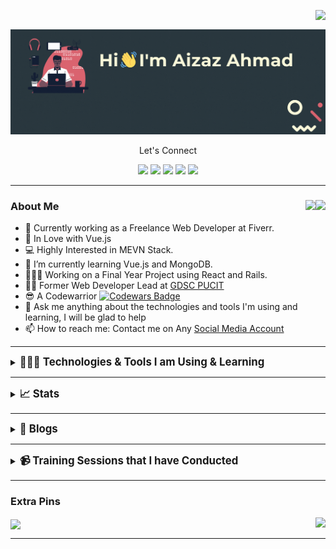 <img align="right" src="https://visitor-badge.glitch.me/badge?page_id=Aizaz-Ahmad.Aizaz-Ahmad" /><br />

![Header Banner](/assets/updated-header-banner.gif)

<div align="center" id='let-connect'>
 <p>Let's Connect</p>
 <a href="https://twitter.com/aizazahmad0"><img src="https://img.icons8.com/color/48/000000/twitter.png" width="3.5%"/></a>
 <a href="https://www.linkedin.com/in/aizazahmad0/"><img src="https://img.icons8.com/color/48/000000/linkedin.png" width="3.5%"/></a>
 <a href="https://www.facebook.com/aizazahmad0/"><img src="https://img.icons8.com/fluent/48/000000/facebook-new.png" width="3.5%"/></a>
 <a href="https://www.instagram.com/m.aizazahmad/"><img src="https://img.icons8.com/fluent/48/000000/instagram-new.png" width="3.5%"/></a>
 <a href="mailto:muhammadaizazahmad0@gmail.com"> <img src="https://img.icons8.com/fluent/48/000000/gmail.png" width="3.5%"/></a>
</div>

---

<h3>About Me <a href="./assets/Aizaz-Ahmad-Resume-v3.2.pdf"><img align="right" src="https://img.shields.io/static/v1?label=&message=MY+RESUME&color=FFFFFF&style=for-the-badge" />
</a><a href="https://www.fiverr.com/aizaz_ahmad_90"><img align="right" src="https://img.shields.io/static/v1?&label=&message=My%20Fiverr%20Profile&color=black&style=for-the-badge&logo=fiverr" /></a></h3>

- 🔭 Currently working as a Freelance Web Developer at Fiverr.
- 💚 In Love with Vue.js
- 💻 Highly Interested in MEVN Stack.
- 🌱 I’m currently learning Vue.js and MongoDB.
- 👩🏻‍💻 Working on a Final Year Project using React and Rails.
- 🙋‍♂️ Former Web Developer Lead at [GDSC PUCIT](https://dsc.community.dev/punjab-university-college-of-information-technology/)
- 😎 A Codewarrior [![Codewars Badge](https://www.codewars.com/users/Aizaz_Ahmad/badges/micro)](https://www.codewars.com/users/Aizaz_Ahmad)
- 💬 Ask me anything about the technologies and tools I'm using and learning, I will be glad to help
- 📫 How to reach me: Contact me on Any <a href="#let-connect">Social Media Account</a>

---

<details>
<summary><big><strong>👨🏻‍💻 Technologies & Tools I am Using & Learning</strong></big></summary>

#### Programming Languages

![JavaScript](https://img.shields.io/badge/javascript-%23323330.svg?style=for-the-badge&logo=javascript&logoColor=%23F7DF1E)&nbsp;![PHP](https://img.shields.io/badge/php-%23777BB4.svg?style=for-the-badge&logo=php&logoColor=white)&nbsp;![Ruby](https://img.shields.io/badge/ruby-%23CC342D.svg?style=for-the-badge&logo=ruby&logoColor=white)&nbsp;![HTML5](https://img.shields.io/badge/html5-%23E34F26.svg?style=for-the-badge&logo=html5&logoColor=white)&nbsp;![CSS3](https://img.shields.io/badge/css3-%231572B6.svg?style=for-the-badge&logo=css3&logoColor=white)&nbsp;![C++](https://img.shields.io/badge/c++-%2300599C.svg?style=for-the-badge&logo=c%2B%2B&logoColor=white)&nbsp;![C#](https://img.shields.io/badge/c%23-%23239120.svg?style=for-the-badge&logo=c-sharp&logoColor=white)&nbsp;![Java](https://img.shields.io/badge/java-%23ED8B00.svg?style=for-the-badge&logo=java&logoColor=white)&nbsp;![Python](https://img.shields.io/badge/python-3670A0?style=for-the-badge&logo=python&logoColor=ffdd54)&nbsp;![TypeScript](https://img.shields.io/badge/typescript-%23007ACC.svg?style=for-the-badge&logo=typescript&logoColor=white)&nbsp;![Markdown](https://img.shields.io/badge/markdown-%23000000.svg?style=for-the-badge&logo=markdown&logoColor=white)

#### Frameworks & Libraries

![Vue.js](https://img.shields.io/badge/vuejs-%2335495e.svg?style=for-the-badge&logo=vuedotjs&logoColor=%234FC08D)&nbsp;![NodeJS](https://img.shields.io/badge/node.js-6DA55F?style=for-the-badge&logo=node.js&logoColor=white)&nbsp;![Express.js](https://img.shields.io/badge/express.js-%23404d59.svg?style=for-the-badge&logo=express&logoColor=%2361DAFB)&nbsp;![Rails](https://img.shields.io/badge/rails-%23CC0000.svg?style=for-the-badge&logo=ruby-on-rails&logoColor=white)&nbsp;![.Net](https://img.shields.io/badge/.NET-5C2D91?style=for-the-badge&logo=.net&logoColor=white)&nbsp;![Bootstrap](https://img.shields.io/badge/bootstrap-%23563D7C.svg?style=for-the-badge&logo=bootstrap&logoColor=white)&nbsp;![jQuery](https://img.shields.io/badge/jquery-%230769AD.svg?style=for-the-badge&logo=jquery&logoColor=white)&nbsp;![SASS](https://img.shields.io/badge/SASS-hotpink.svg?style=for-the-badge&logo=SASS&logoColor=white)&nbsp;![TailwindCSS](https://img.shields.io/badge/tailwindcss-%2338B2AC.svg?style=for-the-badge&logo=tailwind-css&logoColor=white)

#### Databases

![MySQL](https://img.shields.io/badge/mysql-%2300f.svg?style=for-the-badge&logo=mysql&logoColor=white&color=black)&nbsp;![MongoDB](https://img.shields.io/badge/MongoDB-%234ea94b.svg?style=for-the-badge&logo=mongodb&logoColor=white)&nbsp;![MicrosoftSQLServer](https://img.shields.io/badge/Microsoft%20SQL%20Sever-CC2927?style=for-the-badge&logo=microsoft%20sql%20server&logoColor=white)&nbsp;![MariaDB](https://img.shields.io/badge/MariaDB-003545?style=for-the-badge&logo=mariadb&logoColor=white)
#### Servers
  
![Apache](https://img.shields.io/badge/apache-%23D42029.svg?style=for-the-badge&logo=apache&logoColor=white)

#### Version Control

![Git](https://img.shields.io/badge/git-%23F05033.svg?style=for-the-badge&logo=git&logoColor=white)&nbsp;![GitHub](https://img.shields.io/badge/github-%23121011.svg?style=for-the-badge&logo=github&logoColor=white)&nbsp;![Bitbucket](https://img.shields.io/badge/bitbucket-%230047B3.svg?style=for-the-badge&logo=bitbucket&logoColor=white)

#### IDEs/Editors
  
![Visual Studio Code](https://img.shields.io/badge/VisualStudioCode-0078d7.svg?style=for-the-badge&logo=visual-studio-code&logoColor=white)&nbsp;![Visual Studio](https://img.shields.io/badge/VisualStudio-5C2D91.svg?style=for-the-badge&logo=visual-studio&logoColor=white)&nbsp;![Atom](https://img.shields.io/badge/Atom-%2366595C.svg?style=for-the-badge&logo=atom&logoColor=white)&nbsp;![PyCharm](https://img.shields.io/badge/pycharm-143?style=for-the-badge&logo=pycharm&logoColor=black&color=black&labelColor=green)&nbsp;![Sublime Text](https://img.shields.io/badge/sublime_text-%23575757.svg?style=for-the-badge&logo=sublime-text&logoColor=important)

#### Operating System
 
![Windows 10](https://img.shields.io/badge/Windows-0078D6?style=for-the-badge&logo=windows&logoColor=white)&nbsp;![Ubuntu](https://img.shields.io/badge/Ubuntu-E95420?style=for-the-badge&logo=ubuntu&logoColor=white)

#### Browsers
  
![Google Chrome](https://img.shields.io/badge/Google%20Chrome-4285F4?style=for-the-badge&logo=GoogleChrome&logoColor=white)&nbsp;![Firefox](https://img.shields.io/badge/Firefox-FF7139?style=for-the-badge&logo=Firefox-Browser&logoColor=white)&nbsp;![IE](https://img.shields.io/badge/Internet%20Explorer-0076D6?style=for-the-badge&logo=Internet%20Explorer&logoColor=white)&nbsp;![Edge](https://img.shields.io/badge/Edge-0078D7?style=for-the-badge&logo=Microsoft-edge&logoColor=white)

#### Hosting
  
![Netlify](https://img.shields.io/badge/netlify-%23000000.svg?style=for-the-badge&logo=netlify&logoColor=#00C7B7)&nbsp;![Heroku](https://img.shields.io/badge/heroku-%23430098.svg?style=for-the-badge&logo=heroku&logoColor=white)

</details>

---

<details>
<summary><big><strong>📈 Stats</big></summary>
    
[![Stats](https://github-readme-stats.vercel.app/api?username=Aizaz-Ahmad&show_icons=true&theme=radical&count_private=true&include_all_commits=true&custom_title=My%20Github%20Stats)](https://github.com/anuraghazra/github-readme-stats)&nbsp;&nbsp;&nbsp;&nbsp;[![Top Langs](https://github-readme-stats.vercel.app/api/top-langs/?username=Aizaz-Ahmad&layout=compact&theme=radical&custom_title=Most%20Used%20Languages%20In%20Repos&langs_count=8&count_private=true)](https://github.com/anuraghazra/github-readme-stats)

</details>

---

<details>
<summary><big><strong>📝 Blogs</big></summary>

- [Compress Folders like a PRO (Window)](https://dev.to/aizazahmad/compress-folders-like-a-pro-window-1ngb)
</details> 


---

<details>
<summary><big><strong>📹 Training Sessions that I have Conducted</big></summary>

- [Intro To HTML | WebCamp Day 1](https://www.youtube.com/watch?v=I7k6RgHxCsw&list=PLwIOLsJsSI0K9XCgaBWKxRnYTv6n6hLia&index=1)
- [Intro To CSS | WebCamp Day 2](https://www.youtube.com/watch?v=I7k6RgHxCsw&list=PLwIOLsJsSI0K9XCgaBWKxRnYTv6n6hLia&index=2)
- [Building a Portfolio Web | WebCamp Day 3](https://www.youtube.com/watch?v=I7k6RgHxCsw&list=PLwIOLsJsSI0K9XCgaBWKxRnYTv6n6hLia&index=3)
- [Intro to Javascript | WebCamp Day 4](https://www.youtube.com/watch?v=I7k6RgHxCsw&list=PLwIOLsJsSI0K9XCgaBWKxRnYTv6n6hLia&index=4)
- [Mastering JS 1.0 | WebCamp Day 5](https://www.youtube.com/watch?v=I7k6RgHxCsw&list=PLwIOLsJsSI0K9XCgaBWKxRnYTv6n6hLia&index=5)

</details> 

---
 
### Extra Pins
<a href="https://github.com/Aizaz-Ahmad/vuebin">
  <img align="center" src="https://github-readme-stats.vercel.app/api/pin/?username=Aizaz-Ahmad&repo=vuebin&theme=dark" />
</a>
<a href="https://github.com/Aizaz-Ahmad/vuex-ultramini">
  <img align="right" src="https://github-readme-stats.vercel.app/api/pin/?username=Aizaz-Ahmad&repo=vuex-ultramini&theme=dark" />
</a>
 
---
